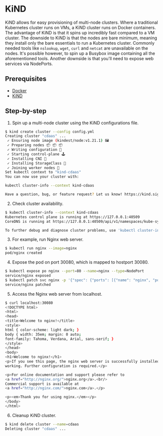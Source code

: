 # KiND

KiND allows for easy provisioning of multi-node clusters. Where a traditional Kubernetes cluster runs on VMs, a KiND cluster runs on Docker containers. The advantage of KiND is that it spins up incredibly fast compared to a VM cluster. The downside to KiND is that the nodes are bare minimum, meaning they install only the bare essentials to run a Kubernetes cluster. Commonly needed tools like ```nslookup```, ```wget```, ```curl``` and ```netcat``` are unavailable on the nodes. It's possible however, to spin up a Busybox image containing all the aforementioned tools. Another downside is that you'll need to expose web services via NodePorts.

## Prerequisites
* [Docker](https://docs.docker.com/engine/install/)
* [KiND](https://kind.sigs.k8s.io/)

## Step-by-step
1. Spin up a multi-node cluster using the KiND configurations file.
```bash
$ kind create cluster --config config.yml
Creating cluster "cdaas" ...
 ✓ Ensuring node image (kindest/node:v1.21.1) 🖼
 ✓ Preparing nodes 📦 📦 📦  
 ✓ Writing configuration 📜 
 ✓ Starting control-plane 🕹️ 
 ✓ Installing CNI 🔌 
 ✓ Installing StorageClass 💾 
 ✓ Joining worker nodes 🚜 
Set kubectl context to "kind-cdaas"
You can now use your cluster with:

kubectl cluster-info --context kind-cdaas

Have a question, bug, or feature request? Let us know! https://kind.sigs.k8s.io/#community 🙂
```
2. Check cluster availability.
```bash
$ kubectl cluster-info --context kind-cdaas
Kubernetes control plane is running at https://127.0.0.1:40509
CoreDNS is running at https://127.0.0.1:40509/api/v1/namespaces/kube-system/services/kube-dns:dns/proxy

To further debug and diagnose cluster problems, use 'kubectl cluster-info dump'.
```
3. For example, run Nginx web server.
```bash
$ kubectl run nginx --image=nginx
pod/nginx created
```
4. Expose the pod on port 30080, which is mapped to hostport 30080.
```bash
$ kubectl expose po nginx --port=80 --name=nginx --type=NodePort
service/nginx exposed
$ kubectl patch svc nginx -p '{"spec": {"ports": [{"name": "nginx", "port": 80, "nodePort": 30080}]}}'
service/nginx patched
```
5. Access the Nginx web server from localhost.
```bash
$ curl localhost:30080
<!DOCTYPE html>
<html>
<head>
<title>Welcome to nginx!</title>
<style>
html { color-scheme: light dark; }
body { width: 35em; margin: 0 auto;
font-family: Tahoma, Verdana, Arial, sans-serif; }
</style>
</head>
<body>
<h1>Welcome to nginx!</h1>
<p>If you see this page, the nginx web server is successfully installed and
working. Further configuration is required.</p>

<p>For online documentation and support please refer to
<a href="http://nginx.org/">nginx.org</a>.<br/>
Commercial support is available at
<a href="http://nginx.com/">nginx.com</a>.</p>

<p><em>Thank you for using nginx.</em></p>
</body>
</html>
```
6. Cleanup KiND cluster.
```bash
$ kind delete cluster --name=cdaas
Deleting cluster "cdaas" ...
```
